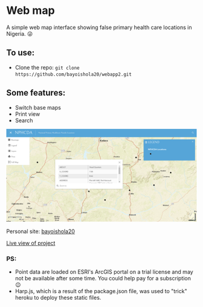 # Web map
A simple web map interface showing false primary health care locations in Nigeria. :stuck_out_tongue_winking_eye:

## To use:
* Clone the repo: `git clone https://github.com/bayoishola20/webapp2.git`


## Some features:

* Switch base maps
* Print view
* Search



![Preview](https://github.com/bayoishola20/webapp2/blob/master/assets/img/bayoishola20_webapp2.png "Preview")

Personal site: [bayoishola20](github.bayoishola20.io)

[Live view of project](https://nphcda.herokuapp.com/) 



### PS:
* Point data are loaded on ESRI's ArcGIS portal on a trial license and may not be available after some time. You could help pay for a subscription :wink:
* Harp.js, which is a result of the package.json file, was used to "trick" heroku to deploy these static files.
